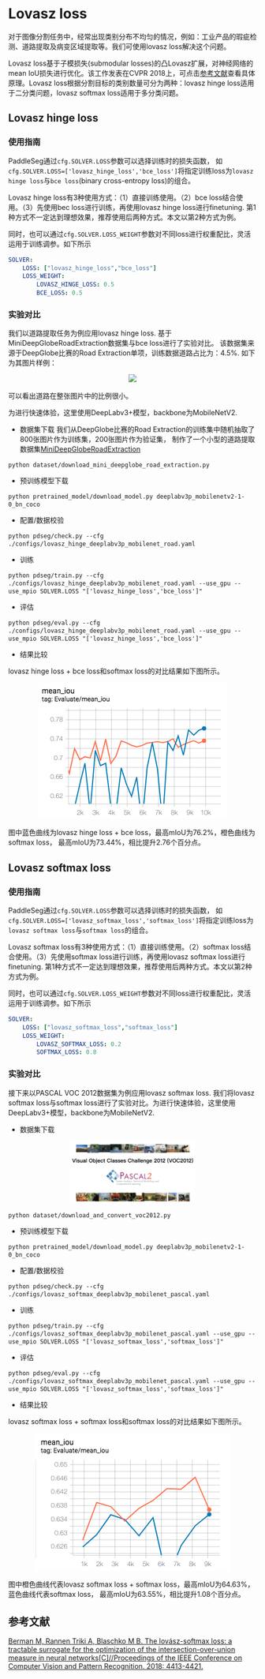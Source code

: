 # Lovasz loss
对于图像分割任务中，经常出现类别分布不均匀的情况，例如：工业产品的瑕疵检测、道路提取及病变区域提取等。我们可使用lovasz loss解决这个问题。

Lovasz loss基于子模损失(submodular losses)的凸Lovasz扩展，对神经网络的mean IoU损失进行优化。该工作发表在CVPR 2018上，可点击[参考文献](#参考文献)查看具体原理。Lovasz loss根据分割目标的类别数量可分为两种：lovasz hinge loss适用于二分类问题，lovasz softmax loss适用于多分类问题。


## Lovasz hinge loss
### 使用指南

PaddleSeg通过`cfg.SOLVER.LOSS`参数可以选择训练时的损失函数，
如`cfg.SOLVER.LOSS=['lovasz_hinge_loss','bce_loss']`将指定训练loss为`lovasz hinge loss`与`bce loss`(binary cross-entropy loss)的组合。

Lovasz hinge loss有3种使用方式：（1）直接训练使用。（2）bce loss结合使用。（3）先使用bec loss进行训练，再使用lovasz hinge loss进行finetuning. 第1种方式不一定达到理想效果，推荐使用后两种方式。本文以第2种方式为例。

同时，也可以通过`cfg.SOLVER.LOSS_WEIGHT`参数对不同loss进行权重配比，灵活运用于训练调参。如下所示
```yaml
SOLVER:
    LOSS: ["lovasz_hinge_loss","bce_loss"]
    LOSS_WEIGHT:
        LOVASZ_HINGE_LOSS: 0.5
        BCE_LOSS: 0.5
```

### 实验对比

我们以道路提取任务为例应用lovasz hinge loss.
基于MiniDeepGlobeRoadExtraction数据集与bce loss进行了实验对比。
该数据集来源于DeepGlobe比赛的Road Extraction单项，训练数据道路占比为：4.5%. 如下为其图片样例：
<p align="center">
  <img src="./imgs/deepglobe.png" hspace='10'/> <br />
 </p>
可以看出道路在整张图片中的比例很小。

为进行快速体验，这里使用DeepLabv3+模型，backbone为MobileNetV2.

* 数据集下载
我们从DeepGlobe比赛的Road Extraction的训练集中随机抽取了800张图片作为训练集，200张图片作为验证集，
制作了一个小型的道路提取数据集[MiniDeepGlobeRoadExtraction](https://paddleseg.bj.bcebos.com/dataset/MiniDeepGlobeRoadExtraction.zip)

```shell
python dataset/download_mini_deepglobe_road_extraction.py
```

* 预训练模型下载
```shell
python pretrained_model/download_model.py deeplabv3p_mobilenetv2-1-0_bn_coco
```
* 配置/数据校验
```shell
python pdseg/check.py --cfg ./configs/lovasz_hinge_deeplabv3p_mobilenet_road.yaml
```

* 训练
```shell
python pdseg/train.py --cfg ./configs/lovasz_hinge_deeplabv3p_mobilenet_road.yaml --use_gpu --use_mpio SOLVER.LOSS "['lovasz_hinge_loss','bce_loss']"
```

* 评估
```shell
python pdseg/eval.py --cfg ./configs/lovasz_hinge_deeplabv3p_mobilenet_road.yaml --use_gpu --use_mpio SOLVER.LOSS "['lovasz_hinge_loss','bce_loss']"
```

* 结果比较

lovasz hinge loss + bce loss和softmax loss的对比结果如下图所示。
<p align="center">
  <img src="./imgs/lovasz-hinge.png" hspace='10'/> <br />
 </p>

图中蓝色曲线为lovasz hinge loss + bce loss，最高mIoU为76.2%，橙色曲线为softmax loss， 最高mIoU为73.44%，相比提升2.76个百分点。



## Lovasz softmax loss
### 使用指南

PaddleSeg通过`cfg.SOLVER.LOSS`参数可以选择训练时的损失函数，
如`cfg.SOLVER.LOSS=['lovasz_softmax_loss','softmax_loss']`将指定训练loss为`lovasz softmax loss`与`softmax loss`的组合。

Lovasz softmax loss有3种使用方式：（1）直接训练使用。（2）softmax loss结合使用。（3）先使用softmax loss进行训练，再使用lovasz softmax loss进行finetuning. 第1种方式不一定达到理想效果，推荐使用后两种方式。本文以第2种方式为例。

同时，也可以通过`cfg.SOLVER.LOSS_WEIGHT`参数对不同loss进行权重配比，灵活运用于训练调参。如下所示
```yaml
SOLVER:
    LOSS: ["lovasz_softmax_loss","softmax_loss"]
    LOSS_WEIGHT:
        LOVASZ_SOFTMAX_LOSS: 0.2
        SOFTMAX_LOSS: 0.8
```

### 实验对比

接下来以PASCAL VOC 2012数据集为例应用lovasz softmax loss. 我们将lovasz softmax loss与softmax loss进行了实验对比。为进行快速体验，这里使用DeepLabv3+模型，backbone为MobileNetV2.


* 数据集下载
<p align="center">
  <img src="./imgs/VOC2012.png" width="50%" height="50%" hspace='10'/> <br />
 </p>

```shell
python dataset/download_and_convert_voc2012.py
```

* 预训练模型下载
```shell
python pretrained_model/download_model.py deeplabv3p_mobilenetv2-1-0_bn_coco
```
* 配置/数据校验
```shell
python pdseg/check.py --cfg ./configs/lovasz_softmax_deeplabv3p_mobilenet_pascal.yaml
```

* 训练
```shell
python pdseg/train.py --cfg ./configs/lovasz_softmax_deeplabv3p_mobilenet_pascal.yaml --use_gpu --use_mpio SOLVER.LOSS "['lovasz_softmax_loss','softmax_loss']"

```

* 评估
```shell
python pdseg/eval.py --cfg ./configs/lovasz_softmax_deeplabv3p_mobilenet_pascal.yaml --use_gpu --use_mpio SOLVER.LOSS "['lovasz_softmax_loss','softmax_loss']"

```

* 结果比较

lovasz softmax loss + softmax loss和softmax loss的对比结果如下图所示。
<p align="center">
  <img src="./imgs/lovasz-softmax.png" hspace='10' /> <br />
 </p>

图中橙色曲线代表lovasz softmax loss + softmax loss，最高mIoU为64.63%，蓝色曲线代表softmax loss， 最高mIoU为63.55%，相比提升1.08个百分点。


## 参考文献
[Berman M, Rannen Triki A, Blaschko M B. The lovász-softmax loss: a tractable surrogate for the optimization of the intersection-over-union measure in neural networks[C]//Proceedings of the IEEE Conference on Computer Vision and Pattern Recognition. 2018: 4413-4421.](http://openaccess.thecvf.com/content_cvpr_2018/html/Berman_The_LovaSz-Softmax_Loss_CVPR_2018_paper.html)
